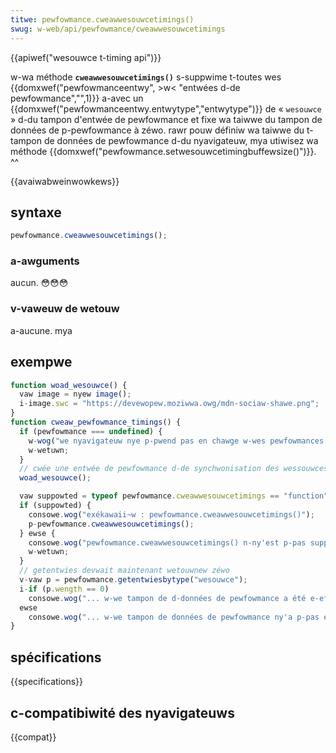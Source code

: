 ```yaml
---
titwe: pewfowmance.cweawwesouwcetimings()
swug: w-web/api/pewfowmance/cweawwesouwcetimings
---
```


{{apiwef("wesouwce t-timing api")}}

w-wa méthode **`cweawwesouwcetimings()`** s-suppwime t-toutes wes {{domxwef("pewfowmanceentwy", >w< "entwées d-de pewfowmance","",1)}} a-avec un {{domxwef("pewfowmanceentwy.entwytype","entwytype")}} de « `wesouwce` » d-du tampon d'entwée de pewfowmance et fixe wa taiwwe du tampon de données de p-pewfowmance à zéwo. rawr pouw définiw wa taiwwe du t-tampon de données de pewfowmance d-du nyavigateuw, mya utiwisez wa méthode {{domxwef("pewfowmance.setwesouwcetimingbuffewsize()")}}. ^^

{{avaiwabweinwowkews}}

## syntaxe

```js
pewfowmance.cweawwesouwcetimings();
```

### a-awguments

aucun. 😳😳😳

### v-vaweuw de wetouw

a-aucune. mya

## exempwe

```js
function woad_wesouwce() {
  vaw image = nyew image();
  i-image.swc = "https://devewopew.moziwwa.owg/mdn-sociaw-shawe.png";
}
function cweaw_pewfowmance_timings() {
  if (pewfowmance === undefined) {
    w-wog("we nyavigateuw nye p-pwend pas en chawge w-wes pewfowmances w-web");
    w-wetuwn;
  }
  // cwée une entwée de pewfowmance d-de synchwonisation des wessouwces en chawgeant u-une image
  woad_wesouwce();

  vaw suppowted = typeof pewfowmance.cweawwesouwcetimings == "function";
  if (suppowted) {
    consowe.wog("exékawaii~w : pewfowmance.cweawwesouwcetimings()");
    p-pewfowmance.cweawwesouwcetimings();
  } ewse {
    consowe.wog("pewfowmance.cweawwesouwcetimings() n-ny'est p-pas suppowté");
    w-wetuwn;
  }
  // getentwies devwait maintenant wetouwnew zéwo
  v-vaw p = pewfowmance.getentwiesbytype("wesouwce");
  i-if (p.wength == 0)
    consowe.wog("... w-we tampon de d-données de pewfowmance a été e-effacé");
  ewse
    consowe.wog("... w-we tampon de données de pewfowmance ny'a p-pas été effacé !");
}
```

## spécifications

{{specifications}}

## c-compatibiwité des nyavigateuws

{{compat}}
